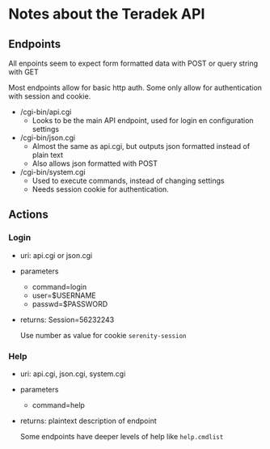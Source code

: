 Notes about the Teradek API
===========================

Endpoints
---------

All enpoints seem to expect form formatted data with POST or query string with GET

Most endpoints allow for basic http auth.
Some only allow for authentication with session and cookie.

- /cgi-bin/api.cgi
    - Looks to be the main API endpoint, used for login en configuration settings
- /cgi-bin/json.cgi
    - Almost the same as api.cgi, but outputs json formatted instead of plain text
    - Also allows json formatted with POST
- /cgi-bin/system.cgi
    - Used to execute commands, instead of changing settings
    - Needs session cookie for authentication.

Actions
-------

### Login


- uri: api.cgi or json.cgi
- parameters
    - command=login
    - user=$USERNAME
    - passwd=$PASSWORD
- returns: Session=56232243

    Use number as value for cookie `serenity-session`

### Help
- uri: api.cgi, json.cgi, system.cgi
- parameters
    - command=help
- returns: plaintext description of endpoint

    Some endpoints have deeper levels of help like `help.cmdlist`
